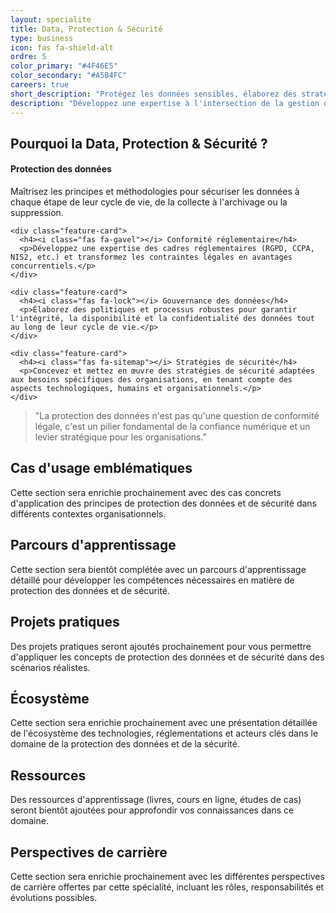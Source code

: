 ```yaml
---
layout: specialite
title: Data, Protection & Sécurité
type: business
icon: fas fa-shield-alt
ordre: 5
color_primary: "#4F46E5"
color_secondary: "#A5B4FC"
careers: true
short_description: "Protégez les données sensibles, élaborez des stratégies de sécurité et assurez la conformité réglementaire dans un environnement numérique en constante évolution."
description: "Développez une expertise à l'intersection de la gestion des données, de la cybersécurité et du droit numérique pour concevoir et mettre en œuvre des stratégies de protection des données qui renforcent la confiance et garantissent la conformité des organisations."
---
```


<section id="overview">
  <h2><i class="fas fa-lightbulb"></i> Pourquoi la Data, Protection & Sécurité ?</h2>
  
  <div class="card-grid">
    <div class="feature-card">
      <h4><i class="fas fa-user-shield"></i> Protection des données</h4>
      <p>Maîtrisez les principes et méthodologies pour sécuriser les données à chaque étape de leur cycle de vie, de la collecte à l'archivage ou la suppression.</p>
    </div>
    
    <div class="feature-card">
      <h4><i class="fas fa-gavel"></i> Conformité réglementaire</h4>
      <p>Développez une expertise des cadres réglementaires (RGPD, CCPA, NIS2, etc.) et transformez les contraintes légales en avantages concurrentiels.</p>
    </div>
    
    <div class="feature-card">
      <h4><i class="fas fa-lock"></i> Gouvernance des données</h4>
      <p>Élaborez des politiques et processus robustes pour garantir l'intégrité, la disponibilité et la confidentialité des données tout au long de leur cycle de vie.</p>
    </div>
    
    <div class="feature-card">
      <h4><i class="fas fa-sitemap"></i> Stratégies de sécurité</h4>
      <p>Concevez et mettez en œuvre des stratégies de sécurité adaptées aux besoins spécifiques des organisations, en tenant compte des aspects technologiques, humains et organisationnels.</p>
    </div>
  </div>
  
  <blockquote class="mt-4">
    <p>"La protection des données n'est pas qu'une question de conformité légale, c'est un pilier fondamental de la confiance numérique et un levier stratégique pour les organisations."</p>
  </blockquote>
</section>

<section id="cases">
  <h2><i class="fas fa-briefcase"></i> Cas d'usage emblématiques</h2>
  
  <p>Cette section sera enrichie prochainement avec des cas concrets d'application des principes de protection des données et de sécurité dans différents contextes organisationnels.</p>
</section>

<section id="roadmap">
  <h2><i class="fas fa-map"></i> Parcours d'apprentissage</h2>
  
  <p>Cette section sera bientôt complétée avec un parcours d'apprentissage détaillé pour développer les compétences nécessaires en matière de protection des données et de sécurité.</p>
</section>

<section id="hands-on">
  <h2><i class="fas fa-laptop-code"></i> Projets pratiques</h2>
  
  <p>Des projets pratiques seront ajoutés prochainement pour vous permettre d'appliquer les concepts de protection des données et de sécurité dans des scénarios réalistes.</p>
</section>

<section id="ecosystem">
  <h2><i class="fas fa-network-wired"></i> Écosystème</h2>
  
  <p>Cette section sera enrichie prochainement avec une présentation détaillée de l'écosystème des technologies, réglementations et acteurs clés dans le domaine de la protection des données et de la sécurité.</p>
</section>

<section id="resources">
  <h2><i class="fas fa-book"></i> Ressources</h2>
  
  <p>Des ressources d'apprentissage (livres, cours en ligne, études de cas) seront bientôt ajoutées pour approfondir vos connaissances dans ce domaine.</p>
</section>

<section id="career">
  <h2><i class="fas fa-briefcase"></i> Perspectives de carrière</h2>
  
  <p>Cette section sera enrichie prochainement avec les différentes perspectives de carrière offertes par cette spécialité, incluant les rôles, responsabilités et évolutions possibles.</p>
</section> 